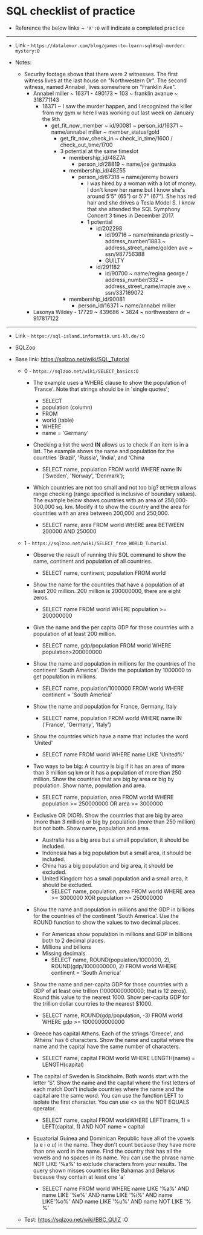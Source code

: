 # SQL checklist of practice

- Reference the below links ~ `'X':O` will indicate a completed practice

---

- Link - `https://datalemur.com/blog/games-to-learn-sql#sql-murder-mystery:O`

- Notes:
    - Security footage shows that there were 2 witnesses. The first witness lives at the last house on "Northwestern Dr". The second witness, named Annabel, lives somewhere on "Franklin Ave".	
        - Annabel miller ~ 16371 - 490173 ~ 103 ~ franklin avanue ~ 318771143
            - 16371 ~ I saw the murder happen, and I recognized  the killer from my gym w here I was working out last week on January the 9th
                - get_fit_now_member ~ id/90081 ~ person_id/16371 ~ name/annabel miller ~ member_status/gold
                    - get_fit_now_check_in ~ check_in_time/1600 / check_out_time/1700
                    - 3 potential at the same timeslot
                        - membership_id/48Z7A
                            - person_id/28819 ~ name/joe germuska
                        - membership_id/48Z55
                            - person_id/67318 ~ name/jeremy bowers
                                - I was hired by a woman with a lot of money. I don't know her name but I know she's around 5'5" (65") or 5'7" (67"). She has red hair and she drives a Tesla Model S. I know that she attended the SQL Symphony Concert 3 times in December 2017.
                                - 1 potential
                                    - id/202298
                                        - id/99716 ~ name/miranda priestly ~ address_number/1883 ~ address_street_name/golden ave ~ ssn/987756388
                                        - GUILTY
                                    - id/291182
                                        - id/90700 ~ name/regina george / address_number/332 ~ address_street_name/maple ave ~ ssn/337169072
                        - membership_id/90081
                            - person_id/16371 ~ name/annabel miller
        - Lasonya Wildey - 17729 ~ 439686 ~ 3824 ~ northwestern dr ~ 917817122


---

- Link - `https://sql-island.informatik.uni-kl.de/:O`


- SQLZoo

- Base link: https://sqlzoo.net/wiki/SQL_Tutorial

    - 0 - `https://sqlzoo.net/wiki/SELECT_basics:O`
        - The example uses a WHERE clause to show the population of 'France'. Note that strings should be in 'single quotes';
            - SELECT 
            - population (column)
            - FROM 
            - world (table)
            - WHERE 
            - name = 'Germany'

        - Checking a list the word **IN** allows us to check if an item is in a list. The example shows the name and population for the countries 'Brazil', 'Russia', 'India', and 'China
            - SELECT name, population FROM world
                WHERE name IN ('Sweden', 'Norway', 'Denmark');

        - Which countries are not too small and not too big? `BETWEEN` allows range checking (range specified is inclusive of boundary values). The example below shows countries with an area of 250,000-300,000 sq. km. Modify it to show the country and the area for countries with an area between 200,000 and 250,000.
            - SELECT name, area FROM world
    WHERE area BETWEEN 200000 AND 250000

    - 1 - `https://sqlzoo.net/wiki/SELECT_from_WORLD_Tutorial`
        - Observe the result of running this SQL command to show the name, continent and population of all countries.
            - SELECT name, continent, population FROM world
        - Show the name for the countries that have a population of at least 200 million. 200 million is 200000000, there are eight zeros.
            - SELECT name FROM world WHERE population >= 200000000
        - Give the name and the per capita GDP for those countries with a population of at least 200 million.
            - SELECT name, gdp/population FROM world WHERE population>200000000
        - Show the name and population in millions for the countries of the continent 'South America'. Divide the population by 1000000 to get population in millions.
            - SELECT name, population/1000000 FROM world WHERE continent = 'South America'
        - Show the name and population for France, Germany, Italy
            - SELECT name, population FROM world WHERE name IN ('France', 'Germany', 'Italy')
        - Show the countries which have a name that includes the word 'United'
            - SELECT name FROM world WHERE name LIKE 'United%'
        - Two ways to be big: A country is big if it has an area of more than 3 million sq km or it has a population of more than 250 million. Show the countries that are big by area or big by population. Show name, population and area.
            - SELECT name, population, area FROM world WHERE population >= 250000000 OR area >= 3000000
        - Exclusive OR (XOR). Show the countries that are big by area (more than 3 million) or big by population (more than 250 million) but not both. Show name, population and area.
            - Australia has a big area but a small population, it should be included.
            - Indonesia has a big population but a small area, it should be included.
            - China has a big population and big area, it should be excluded.
            - United Kingdom has a small population and a small area, it should be excluded.
                - SELECT name, population, area FROM world WHERE area >= 3000000 XOR population >= 250000000
        - Show the name and population in millions and the GDP in billions for the countries of the continent 'South America'. Use the ROUND function to show the values to two decimal places.

            - For Americas show population in millions and GDP in billions both to 2 decimal places.
            - Millions and billions
            - Missing decimals
                - SELECT name, ROUND(population/1000000, 2), ROUND(gdp/1000000000, 2) FROM world WHERE continent = 'South America'
        - Show the name and per-capita GDP for those countries with a GDP of at least one trillion (1000000000000; that is 12 zeros). Round this value to the nearest 1000. Show per-capita GDP for the trillion dollar countries to the nearest $1000.
            - SELECT name, ROUND(gdp/population, -3) FROM world WHERE gdp >= 1000000000000
        - Greece has capital Athens. Each of the strings 'Greece', and 'Athens' has 6 characters. Show the name and capital where the name and the capital have the same number of characters.
            - SELECT name, capital FROM world WHERE LENGTH(name) = LENGTH(capital)
        - The capital of Sweden is Stockholm. Both words start with the letter 'S'. Show the name and the capital where the first letters of each match Don't include countries where the name and the capital are the same word. You can use the function LEFT to isolate the first character. You can use <> as the NOT EQUALS operator.
            - SELECT name, capital FROM worldWHERE LEFT(name, 1) = LEFT(capital, 1) AND NOT name = capital
        - Equatorial Guinea and Dominican Republic have all of the vowels (a e i o u) in the name. They don't count because they have more than one word in the name. Find the country that has all the vowels and no spaces in its name. You can use the phrase name NOT LIKE '%a%' to exclude characters from your results. The query shown misses countries like Bahamas and Belarus because they contain at least one 'a'
            - SELECT name FROM world WHERE name LIKE '%a%' AND name LIKE '%e%' AND name LIKE '%i%' AND name LIKE'%o%' AND name LIKE '%u%' AND name NOT LIKE '% %'

    - Test: https://sqlzoo.net/wiki/BBC_QUIZ :O

---
